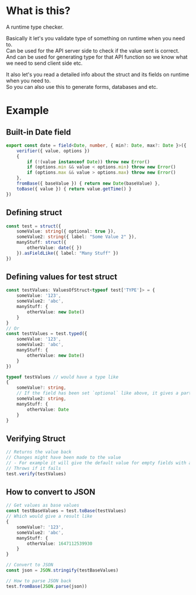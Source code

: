 # What is this?
A runtime type checker.

Basically it let's you validate type of something on runtime when you need to.<br/>
Can be used for the API server side to check if the value sent is correct.<br/>
And can be used for generating type for that API function so we know what we need to send client side etc.<br/>

It also let's you read a detailed info about the struct and its fields on runtime when you need to.<br/>
So you can also use this to generate forms, databases and etc.<br/>

# Example

## Built-in Date field
```ts
export const date = field<Date, number, { min?: Date, max?: Date }>({
    verifier({ value, options })
    {
        if (!(value instanceof Date)) throw new Error()
        if (options.min && value < options.min) throw new Error()
        if (options.max && value > options.max) throw new Error()
    },
    fromBase({ baseValue }) { return new Date(baseValue) },
    toBase({ value }) { return value.getTime() }
})
```

## Defining struct
```ts
const test = struct({
    someValue: string({ optional: true }),
    someValue2: string({ label: "Some Value 2" }),
    manyStuff: struct({
        otherValue: date({ })
    }).asFieldLike({ label: "Many Stuff" })
})
```

## Defining values for test struct
```ts
const testValues: ValuesOfStruct<typeof test['TYPE']> = {
    someValue: '123',
    someValue2: 'abc',
    manyStuff: {
        otherValue: new Date()
    }
}
// Or 
const testValues = test.typed({
    someValue: '123',
    someValue2: 'abc',
    manyStuff: {
        otherValue: new Date()
    }
})
```
```ts
typeof testValues // would have a type like
{
    someValue?: string,
    // If the field has been set `optional` like above, it gives a partial type in struct
    someValue2: string,
    manyStuff: {
        otherValue: Date
    }
}
```

## Verifying Struct
```ts
// Returns the value back
// Changes might have been made to the value
// - For example it will give the default value for empty fields with a default value 
// Throws if it fails
test.verify(testValues)
```

## How to convert to JSON
```ts
// Get values as base values
const testBaseValues = test.toBase(testValues)
// Which would give a result like
{
    someValue?: '123',
    someValue2: 'abc',
    manyStuff: {
        otherValue: 1647112539930
    }
}

// Convert to JSON
const json = JSON.stringify(testBaseValues)

// How to parse JSON back
test.fromBase(JSON.parse(json))
```
